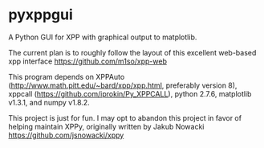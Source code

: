 # pyxppgui

A Python GUI for XPP with graphical output to matplotlib.

The current plan is to roughly follow the layout of this excellent web-based xpp interface https://github.com/m1so/xpp-web

This program depends on XPPAuto (http://www.math.pitt.edu/~bard/xpp/xpp.html, preferably version 8), xppcall (https://github.com/iprokin/Py_XPPCALL), python 2.7.6, matplotlib v1.3.1, and numpy v1.8.2.

This project is just for fun. I may opt to abandon this project in favor of helping maintain XPPy, originally written by Jakub Nowacki https://github.com/jsnowacki/xppy
